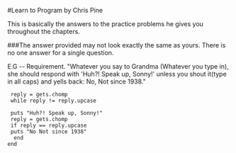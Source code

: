 #Learn to Program by Chris Pine

This is basically the answers to the practice problems he gives you throughout the chapters. 

###The answer provided may not look exactly the same as yours. There is no one answer for a single question. 

E.G -- Requirement. "Whatever you say to Grandma (Whatever you type in), she should respond with 'Huh?! Speak up, Sonny!' unless you shout it(type in all caps) and yells back: No, Not since 1938."

``` puts "Tell your grandma you love her"
 reply = gets.chomp
 while reply != reply.upcase

 puts "Huh?! Speak up, Sonny!"
 reply = gets.chomp
 if reply == reply.upcase
 puts "No Not since 1938"
  end
end
```



